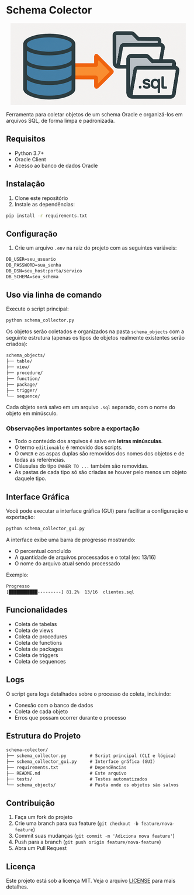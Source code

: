 # Schema Colector

<p align="center">
  <img src="logo_16_9.PNG" alt="Logo Schema Colector" width="480"/>
</p>

Ferramenta para coletar objetos de um schema Oracle e organizá-los em arquivos SQL, de forma limpa e padronizada.

## Requisitos

- Python 3.7+
- Oracle Client
- Acesso ao banco de dados Oracle

## Instalação

1. Clone este repositório
2. Instale as dependências:
```bash
pip install -r requirements.txt
```

## Configuração

1. Crie um arquivo `.env` na raiz do projeto com as seguintes variáveis:
```
DB_USER=seu_usuario
DB_PASSWORD=sua_senha
DB_DSN=seu_host:porta/servico
DB_SCHEMA=seu_schema
```

## Uso via linha de comando

Execute o script principal:
```bash
python schema_collector.py
```

Os objetos serão coletados e organizados na pasta `schema_objects` com a seguinte estrutura (apenas os tipos de objetos realmente existentes serão criados):
```
schema_objects/
├── table/
├── view/
├── procedure/
├── function/
├── package/
├── trigger/
└── sequence/
```
Cada objeto será salvo em um arquivo `.sql` separado, com o nome do objeto em minúsculo.

### Observações importantes sobre a exportação
- Todo o conteúdo dos arquivos é salvo em **letras minúsculas**.
- O termo `editionable` é removido dos scripts.
- O `OWNER` e as aspas duplas são removidos dos nomes dos objetos e de todas as referências.
- Cláusulas do tipo `OWNER TO ...` também são removidas.
- As pastas de cada tipo só são criadas se houver pelo menos um objeto daquele tipo.

## Interface Gráfica

Você pode executar a interface gráfica (GUI) para facilitar a configuração e exportação:
```bash
python schema_collector_gui.py
```

A interface exibe uma barra de progresso mostrando:
- O percentual concluído
- A quantidade de arquivos processados e o total (ex: 13/16)
- O nome do arquivo atual sendo processado

Exemplo:
```
Progresso
[███████████---------] 81.2%  13/16  clientes.sql
```

## Funcionalidades

- Coleta de tabelas
- Coleta de views
- Coleta de procedures
- Coleta de functions
- Coleta de packages
- Coleta de triggers
- Coleta de sequences

## Logs

O script gera logs detalhados sobre o processo de coleta, incluindo:
- Conexão com o banco de dados
- Coleta de cada objeto
- Erros que possam ocorrer durante o processo

## Estrutura do Projeto

```
schema-colector/
├── schema_collector.py         # Script principal (CLI e lógica)
├── schema_collector_gui.py     # Interface gráfica (GUI)
├── requirements.txt            # Dependências
├── README.md                   # Este arquivo
├── tests/                      # Testes automatizados
└── schema_objects/             # Pasta onde os objetos são salvos
```

## Contribuição

1. Faça um fork do projeto
2. Crie uma branch para sua feature (`git checkout -b feature/nova-feature`)
3. Commit suas mudanças (`git commit -m 'Adiciona nova feature'`)
4. Push para a branch (`git push origin feature/nova-feature`)
5. Abra um Pull Request

## Licença

Este projeto está sob a licença MIT. Veja o arquivo [LICENSE](LICENSE) para mais detalhes. 